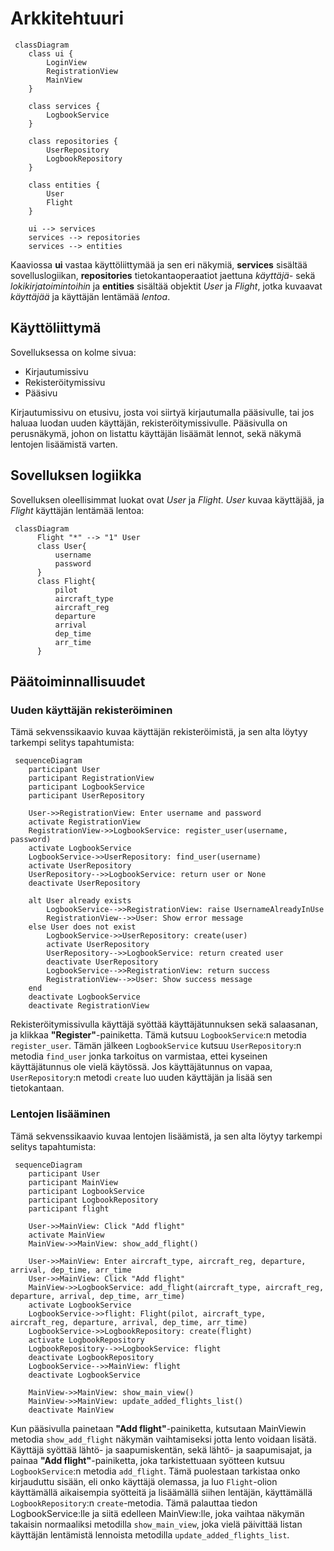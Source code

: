 # Arkkitehtuuri

```mermaid
 classDiagram
    class ui {
        LoginView
        RegistrationView
        MainView
    }

    class services {
        LogbookService
    }

    class repositories {
        UserRepository
        LogbookRepository
    }

    class entities {
        User
        Flight
    }

    ui --> services
    services --> repositories
    services --> entities
```

Kaaviossa **ui** vastaa käyttöliittymää ja sen eri näkymiä, **services** sisältää sovelluslogiikan, **repositories** tietokantaoperaatiot jaettuna *käyttäjä-* sekä *lokikirjatoimintoihin* ja **entities** sisältää objektit *User* ja *Flight*, jotka kuvaavat *käyttäjää* ja käyttäjän lentämää *lentoa*.

## Käyttöliittymä

Sovelluksessa on kolme sivua:

 - Kirjautumissivu
 - Rekisteröitymissivu
 - Pääsivu

Kirjautumissivu on etusivu, josta voi siirtyä kirjautumalla pääsivulle, tai jos haluaa luodan uuden käyttäjän, rekisteröitymissivulle. Pääsivulla on perusnäkymä, johon on listattu käyttäjän lisäämät lennot, sekä näkymä lentojen lisäämistä varten.

## Sovelluksen logiikka

Sovelluksen oleellisimmat luokat ovat *User* ja *Flight*. *User* kuvaa käyttäjää, ja *Flight* käyttäjän lentämää lentoa:

```mermaid
 classDiagram
      Flight "*" --> "1" User
      class User{
          username
          password
      }
      class Flight{
          pilot
          aircraft_type
          aircraft_reg
          departure
          arrival
          dep_time
          arr_time
      }
```

## Päätoiminnallisuudet

### Uuden käyttäjän rekisteröiminen

Tämä sekvenssikaavio kuvaa käyttäjän rekisteröimistä, ja sen alta löytyy tarkempi selitys tapahtumista:

```mermaid
 sequenceDiagram
    participant User
    participant RegistrationView
    participant LogbookService
    participant UserRepository

    User->>RegistrationView: Enter username and password
    activate RegistrationView
    RegistrationView->>LogbookService: register_user(username, password)
    activate LogbookService
    LogbookService->>UserRepository: find_user(username)
    activate UserRepository
    UserRepository-->>LogbookService: return user or None
    deactivate UserRepository

    alt User already exists
        LogbookService-->>RegistrationView: raise UsernameAlreadyInUse
        RegistrationView-->>User: Show error message
    else User does not exist
        LogbookService->>UserRepository: create(user)
        activate UserRepository
        UserRepository-->>LogbookService: return created user
        deactivate UserRepository
        LogbookService-->>RegistrationView: return success
        RegistrationView-->>User: Show success message
    end
    deactivate LogbookService
    deactivate RegistrationView
```

Rekisteröitymissivulla käyttäjä syöttää käyttäjätunnuksen sekä salaasanan, ja klikkaa **"Register"**-painiketta. Tämä kutsuu `LogbookService`:n metodia `register_user`. Tämän jälkeen `LogbookService` kutsuu `UserRepository`:n metodia `find_user` jonka tarkoitus on varmistaa, ettei kyseinen käyttäjätunnus ole vielä käytössä. Jos käyttäjätunnus on vapaa, `UserRepository`:n metodi `create` luo uuden käyttäjän ja lisää sen tietokantaan.

### Lentojen lisääminen

Tämä sekvenssikaavio kuvaa lentojen lisäämistä, ja sen alta löytyy tarkempi selitys tapahtumista:

```mermaid
 sequenceDiagram
    participant User
    participant MainView
    participant LogbookService
    participant LogbookRepository
    participant flight

    User->>MainView: Click "Add flight"
    activate MainView
    MainView->>MainView: show_add_flight()
    
    User->>MainView: Enter aircraft_type, aircraft_reg, departure, arrival, dep_time, arr_time
    User->>MainView: Click "Add flight"
    MainView->>LogbookService: add_flight(aircraft_type, aircraft_reg, departure, arrival, dep_time, arr_time)
    activate LogbookService
    LogbookService->>flight: Flight(pilot, aircraft_type, aircraft_reg, departure, arrival, dep_time, arr_time)
    LogbookService->>LogbookRepository: create(flight)
    activate LogbookRepository
    LogbookRepository-->>LogbookService: flight
    deactivate LogbookRepository
    LogbookService-->>MainView: flight
    deactivate LogbookService

    MainView->>MainView: show_main_view()
    MainView->>MainView: update_added_flights_list()
    deactivate MainView
```

Kun pääsivulla painetaan **"Add flight"**-painiketta, kutsutaan MainViewin metodia `show_add_flight` näkymän vaihtamiseksi jotta lento voidaan lisätä. Käyttäjä syöttää lähtö- ja saapumiskentän, sekä lähtö- ja saapumisajat, ja painaa **"Add flight"**-painiketta, joka tarkistettuaan syötteen kutsuu `LogbookService`:n metodia `add_flight`. Tämä puolestaan tarkistaa onko kirjauduttu sisään, eli onko käyttäjä olemassa, ja luo `Flight`-olion käyttämällä aikaisempia syötteitä ja lisäämällä siihen lentäjän, käyttämällä `LogbookRepository`:n `create`-metodia. Tämä palauttaa tiedon LogbookService:lle ja siitä edelleen MainView:lle, joka vaihtaa näkymän takaisin normaaliksi metodilla `show_main_view`, joka vielä päivittää listan käyttäjän lentämistä lennoista metodilla `update_added_flights_list`.
